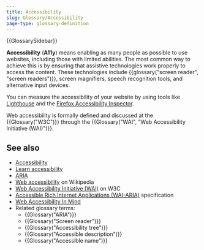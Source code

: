 ```yaml
---
title: Accessibility
slug: Glossary/Accessibility
page-type: glossary-definition
---
```


{{GlossarySidebar}}

**Accessibility** (**A11y**) means enabling as many people as possible to use websites, including those with limited abilities. The most common way to achieve this is by ensuring that assistive technologies work properly to access the content. These technologies include {{glossary("screen reader", "screen readers")}}, screen magnifiers, speech recognition tools, and alternative input devices.

You can measure the accessibility of your website by using tools like [Lighthouse](https://developer.chrome.com/docs/lighthouse/accessibility/scoring) and the [Firefox Accessibility Inspector](https://firefox-source-docs.mozilla.org/devtools-user/accessibility_inspector/index.html).

Web accessibility is formally defined and discussed at the {{Glossary("W3C")}} through the {{Glossary("WAI", "Web Accessibility Initiative (WAI)")}}.

## See also

- [Accessibility](/en-US/docs/Web/Accessibility)
- [Learn accessibility](/en-US/docs/Learn_web_development/Core/Accessibility)
- [ARIA](/en-US/docs/Web/Accessibility/ARIA)
- [Web accessibility](https://en.wikipedia.org/wiki/Web_accessibility) on Wikipedia
- [Web Accessibility Initiative (WAI)](https://www.w3.org/WAI/) on W3C
- [Accessible Rich Internet Applications (WAI-ARIA)](https://w3c.github.io/aria/) specification
- [Web Accessibility In Mind](https://webaim.org/)
- Related glossary terms:
  - {{Glossary("ARIA")}}
  - {{Glossary("Screen reader")}}
  - {{Glossary("Accessibility tree")}}
  - {{Glossary("Accessible description")}}
  - {{Glossary("Accessible name")}}
